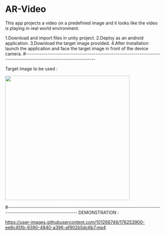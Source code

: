 # AR-Video
This app projects a video on a predefined image and it looks like the video is playing in real world environment.

1.Download and import files in unity project.
2.Deploy as an android application.
3.Download the target image provided.
4.After Installation launch the application and face the target image in front of the device camera.
#----------------------------------------------------------------------------------------------------------------

Target image to be used :

<img src="https://user-images.githubusercontent.com/101266746/176253702-23f07226-9e25-498c-a681-9c50ea709758.jpeg" width="400">

#----------------------------------------------------------------------------------------------------------------
DEMONSTRATION :

https://user-images.githubusercontent.com/101266746/176253900-ee8c45fb-9390-4840-a396-af902b5dc6b7.mp4

